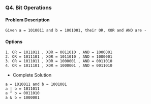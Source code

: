### Q4. Bit Operations
#### Problem Description
```text
Given a = 1010011 and b = 1001001, their OR, XOR and AND are -
```
#### Options
```text
1. OR = 1011011 , XOR = 0011010 , AND = 1000001
2. OR = 1011101 , XOR = 1011010 , AND = 1000001
3. OR = 1011011 , XOR = 1000001 , AND = 0011010
4. OR = 1011101 , XOR = 1000001 , AND = 0011010
```

* Complete Solution
```text
a = 1010011 and b = 1001001
a | b = 1011011
a ^ b = 0011010
a & b = 1000001
```
